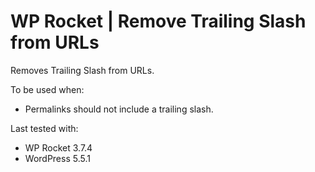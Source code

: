 # WP Rocket | Remove Trailing Slash from URLs

Removes Trailing Slash from URLs.

To be used when:
* Permalinks should not include a trailing slash.

Last tested with:
* WP Rocket 3.7.4
* WordPress 5.5.1
